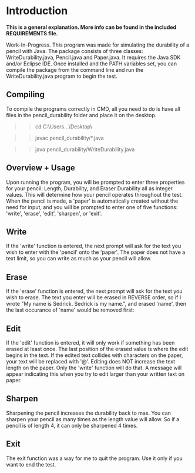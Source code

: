 # Introduction

**This is a general explanation. More info can be found in the included REQUIREMENTS file.**

Work-In-Progress. This program was made for simulating the durability of a pencil with Java. The package consists of three classes: WriteDurability.java, Pencil.java and Paper.java. It requires the Java SDK and/or Eclipse IDE. Once installed and the PATH variables set, you can compile the package from the command line and run the WriteDurability.java program to begin the test.

## Compiling

To compile the programs correctly in CMD, all you need to do is have all files in the pencil_durability folder and place it on the desktop.

>> cd C:\Users\...\Desktop\

>> javac pencil_durability/*.java

>> java pencil_durability/WriteDurability.java

## Overview + Usage

Upon running the program, you will be prompted to enter three properties for your pencil: Length, Durability, and Eraser Durability all as integer values. This will determine how your pencil operates throughout the test. When the pencil is made, a 'paper' is automatically created without the need for input, and you will be prompted to enter one of five functions: 'write', 'erase', 'edit', 'sharpen', or 'exit'.

## Write

If the 'write' function is entered, the next prompt will ask for the text you wish to enter with the 'pencil' onto the 'paper'. The paper does not have a text limit, so you can write as much as your pencil will allow.

## Erase

If the 'erase' function is entered, the next prompt will ask for the text you wish to erase. The text you enter will be erased in REVERSE order, so if I wrote "My name is Sedrick. Sedrick is my name.", and erased 'name', then the last occurance of 'name' would be removed first:

## Edit

If the 'edit' function is entered, it will only work if something has been erased at least once. The last position of the erased value is where the edit begins in the text. If the edited text collides with characters on the paper, your text will be replaced with '@'. Editing does NOT increase the text length on the paper. Only the 'write' function will do that. A message will appear indicating this when you try to edit larger than your written text on paper.

## Sharpen

Sharpening the pencil increases the durability back to max. You can sharpen your pencil as many times as the length value will allow. So if a pencil is of length 4, it can only be sharpened 4 times.

## Exit

The exit function was a way for me to quit the program. Use it only if you want to end the test.
